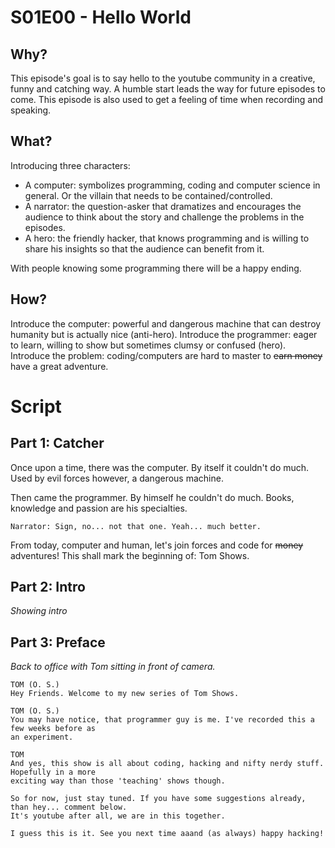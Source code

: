 # S01E00 - Hello World

## Why?

This episode's goal is to say hello to the youtube community in a creative, funny
and catching way. A humble start leads the way for future episodes to come. This
episode is also used to get a feeling of time when recording and speaking. 

## What?

Introducing three characters:

- A computer: symbolizes programming, coding and computer science in general. Or the
  villain that needs to be contained/controlled.
- A narrator: the question-asker that dramatizes and encourages the audience to think
  about the story and challenge the problems in the episodes.
- A hero: the friendly hacker, that knows programming and is willing to share his insights
  so that the audience can benefit from it.

With people knowing some programming there will be a happy ending.

## How?

Introduce the computer: powerful and dangerous machine that can destroy humanity but is
actually nice (anti-hero).
Introduce the programmer: eager to learn, willing to show but sometimes clumsy or 
confused (hero).
Introduce the problem: coding/computers are hard to master to ~~earn money~~ have a great
adventure.

# Script

## Part 1: Catcher

Once upon a time, there was the computer. By itself it couldn't do much. Used by evil forces 
however, a dangerous machine.

Then came the programmer. By himself he couldn't do much. Books, knowledge and passion are his 
specialties. 

	Narrator: Sign, no... not that one. Yeah... much better.

From today, computer and human, let's join forces and code for ~~money~~ adventures! This shall
mark the beginning of: Tom Shows.

## Part 2: Intro

*Showing intro*

## Part 3: Preface

*Back to office with Tom sitting in front of camera.*

```fountain
TOM (O. S.) 
Hey Friends. Welcome to my new series of Tom Shows. 

TOM (O. S.) 
You may have notice, that programmer guy is me. I've recorded this a few weeks before as
an experiment.
	
TOM
And yes, this show is all about coding, hacking and nifty nerdy stuff. Hopefully in a more
exciting way than those 'teaching' shows though.

So for now, just stay tuned. If you have some suggestions already, than hey... comment below. 
It's youtube after all, we are in this together.

I guess this is it. See you next time aaand (as always) happy hacking!
```




